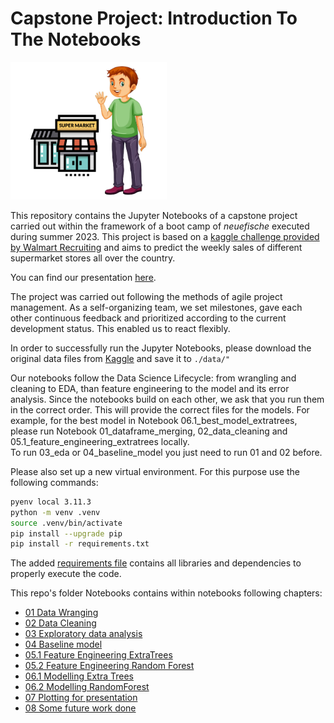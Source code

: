 # Capstone Project: Introduction To The Notebooks

<img src="images/1_tom_stuperstore.png" alt="African Pattern" width="250" height="220" />

This repository contains the Jupyter Notebooks of a capstone project carried out within the framework of a boot camp of *neuefische* executed during summer 2023. This project is based on a [kaggle challenge provided by Walmart Recruiting](https://www.kaggle.com/competitions/walmart-recruiting-store-sales-forecasting/overview) and aims to predict the weekly sales of different supermarket stores all over the country.

You can find our presentation [here](capstone_presentation.pdf).

The project was carried out following the methods of agile project management. As a self-organizing team, we set milestones, gave each other continuous feedback and prioritized according to the current development status. This enabled us to react flexibly.<br>

In order to successfully run the Jupyter Notebooks, please download the original data files from [Kaggle](https://www.kaggle.com/competitions/walmart-recruiting-store-sales-forecasting/data) and save it to ```./data/"```

Our notebooks follow the Data Science Lifecycle: from wrangling and  cleaning to EDA, than feature engineering to the model and its error analysis. Since the notebooks build on each other, we ask that you run them in the correct order. This will provide the correct files for the models. 
For example, for the best model in Notebook 06.1_best_model_extratrees, please run Notebook 01_dataframe_merging, 02_data_cleaning and 05.1_feature_engineering_extratrees locally.<br>
To run 03_eda or 04_baseline_model you just need to run 01 and 02 before.

Please also set up a new virtual environment. For this purpose use the following commands:

```BASH
pyenv local 3.11.3
python -m venv .venv
source .venv/bin/activate
pip install --upgrade pip
pip install -r requirements.txt
```

The added [requirements file](requirements.txt) contains all libraries and dependencies to properly execute the code. 

This repo's folder Notebooks contains within notebooks following chapters:

- [01 Data Wranging](Notebooks/01_dataframe_merging.ipynb)
- [02 Data Cleaning](Notebooks/02_data_cleaning.ipynb)
- [03 Exploratory data analysis](Notebooks/03_eda.ipynb)
- [04 Baseline model](Notebooks/04_baseline_model.ipynb)
- [05.1 Feature Engineering ExtraTrees](Notebooks/05.1_feature_engineering_extratrees.ipynb)
- [05.2 Feature Engineering Random Forest](Notebooks/05.2_feature_engineering_randomforest.ipynb)
- [06.1 Modelling Extra Trees](Notebooks/06.1_best_model_extratrees.ipynb)
- [06.2 Modelling RandomForest](Notebooks/05.2_feature_engineering_randomforest.ipynb)
- [07 Plotting for presentation](Notebooks/07_plots_presentation.ipynb)
- [08 Some future work done](Notebooks/08_some_future_work_done.ipynb)
